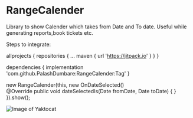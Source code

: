 # RangeCalender

Library to show Calender which takes from Date and To date. Useful while generating reports,book tickets etc.

Steps to integrate:


allprojects {
		repositories {
			...
			maven { url 'https://jitpack.io' }
	        }
	}
  
  dependencies {
  	        implementation 'com.github.PalashDumbare:RangeCalender:Tag'
 	}
  
   new RangeCalender(this, new OnDateSelected()  
  	  @Override
            public void dateSelectedIs(Date fromDate, Date toDate) {
            }
        }).show();


![Image of Yaktocat](https://github.com/PalashDumbare/RangeCalender/blob/master/device-2019-07-18-164401.png)

